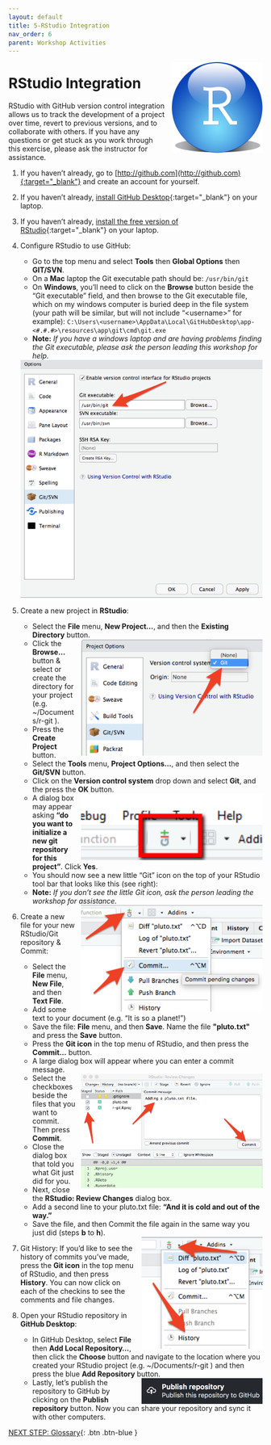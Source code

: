 ```yaml
---
layout: default
title: 5-RStudio Integration
nav_order: 6
parent: Workshop Activities
---
```


<img src="images/act-5/0.png" alt="" style="float:right;width:180px;margin-left:10px;">

# RStudio Integration

RStudio with GitHub version control integration allows us to track the development of a project over time, revert to previous versions, and to collaborate with others. If you have any questions or get stuck as you work through this exercise, please ask the instructor for assistance.

1.  If you haven’t already, go to [http://github.com](http://github.com){:target="_blank"} and create an account for yourself.
2.  If you haven’t already, [install GitHub Desktop](https://desktop.github.com){:target="_blank"} on your laptop.
3.  If you haven’t already, [install the free version of RStudio](https://www.rstudio.com/){:target="_blank"} on your laptop.
4.  Configure RStudio to use GitHub:
    -   Go to the top menu and select **Tools** then **Global Options** then **GIT/SVN**.
    -   On a **Mac** laptop the Git executable path should be: `/usr/bin/git`
    -   On **Windows**, you’ll need to click on the **Browse** button beside the “Git executable” field, and then browse to the Git executable file, which on my windows computer is buried deep in the file system (your path will be similar, but will not include “&lt;username&gt;” for example): `C:\Users\<username>\AppData\Local\GitHubDesktop\app-<#.#.#>\resources\app\git\cmd\git.exe`
    -   **Note:** _If you have a windows laptop and are having problems finding the Git executable, please ask the person leading this workshop for help._

    <img src="images/act-5/4.png" alt="configure rstudio to use github" style="width:720px;">

5.  Create a new project in **RStudio**:
    -   Select the **File** menu, **New Project…**, and  then the **Existing Directory** button.
    
    <img src="images/act-5/5.png" alt="" style="float:right;width:360px;margin-left:10px;">
    
    -   Click the **Browse…** button & select or create the directory for your project (e.g. ~/Documents/r-git ).
    -   Press the **Create Project** button.
    -   Select the **Tools** menu, **Project Options…**, and  then select the **Git/SVN** button.
    -   Click on the **Version control system** drop down and select **Git**, and the press the **OK** button.
    
    <img src="images/act-5/5-2.png" alt="" style="float:right;width:360px;margin-left:10px;">
    
    -   A dialog box may appear asking **“do you want to initialize a new git repository for this project”**. Click **Yes**.
    -   You should now see a new little “Git” icon on the top of your RStudio tool bar that looks like this (see right):
    -   **Note:** _If you don’t see the little Git icon, ask the person leading the workshop for assistance._

    <img src="images/act-5/6.png" alt="" style="float:right;width:360px;margin-left:10px;">

6.  Create a new file for your new RStudio/Git repository & Commit:
    -   Select the **File** menu, **New File**, and then **Text File**.
    -   Add some text to your document (e.g. “It is so a planet!”)
    -   Save the file: **File** menu, and then **Save**. Name the file **"pluto.txt"** and press the **Save** button.
    -   Press the **Git icon** in the top menu of RStudio, and then press the **Commit…** button.
    -   A large dialog box will appear where you can enter a commit message.
    
    <img src="images/act-5/6-2.png" alt="" style="float:right;width:360px;margin-left:10px;">
    
    -   Select the checkboxes beside the files that you want to commit. Then press **Commit**.
    -   Close the dialog box that told you what Git just did for you.
    -   Next, close the **RStudio: Review Changes** dialog box.
    -   Add a second line to your pluto.txt file: **“And it is cold and out of the way.”**
    -   Save the file, and then Commit the file again in the same way you just did (steps **b** to **h**).

    <img src="images/act-5/6-3.png" alt="" style="float:right;width:240px;margin-left:10px;">

7.  Git History: If you’d like to see the history of commits you’ve made, press the **Git icon** in the top menu of RStudio, and then press **History**. You can now click on each of the checkins to see the comments and file changes.
8.  Open your RStudio repository in **GitHub Desktop**:
    -   In GitHub Desktop, select **File** then **Add Local Repository…**, then click the **Choose** button and navigate to the location where you created your RStudio project (e.g. ~/Documents/r-git ) and then press the blue **Add Repository** button.
    
    <img src="images/act-5/8.png" alt="" style="float:right;width:240px;margin-left:10px;">
    
    -   Lastly, let’s publish the repository to GitHub by clicking on the **Publish repository** button. Now you can share your repository and sync it with other computers.


[NEXT STEP: Glossary](act-6.html){: .btn .btn-blue }

